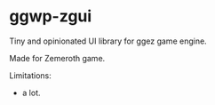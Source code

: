 # ggwp-zgui

Tiny and opinionated UI library for ggez game engine.

Made for Zemeroth game.

Limitations:

- a lot.
